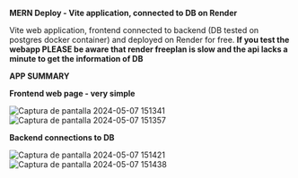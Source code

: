 **MERN Deploy - Vite application, connected to DB on Render**

Vite web application, frontend connected to backend (DB tested on postgres docker container) and deployed on Render for free.
**If you test the webapp PLEASE be aware that render freeplan is slow and the api lacks a minute to get the information of DB**

**APP SUMMARY**

**Frontend web page - very simple**

![Captura de pantalla 2024-05-07 151341](https://github.com/WuKiruru/Test-MERN-Deploy/assets/107038229/51266959-b3e3-4320-8bf3-9137647e5580)
![Captura de pantalla 2024-05-07 151357](https://github.com/WuKiruru/Test-MERN-Deploy/assets/107038229/77b37ed4-9fb8-4778-9a0b-65e8f47038b7)

**Backend connections to DB**

![Captura de pantalla 2024-05-07 151421](https://github.com/WuKiruru/Test-MERN-Deploy/assets/107038229/f7cf2412-a27c-415d-b27d-12ef145300f4)
![Captura de pantalla 2024-05-07 151438](https://github.com/WuKiruru/Test-MERN-Deploy/assets/107038229/03a03add-388d-4d50-924f-6431b0df5c7c)
